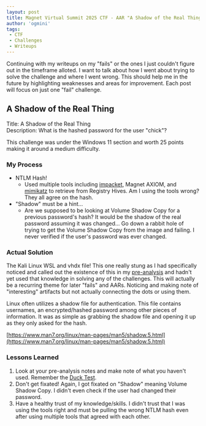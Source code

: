 ```yaml
---
layout: post
title: Magnet Virtual Summit 2025 CTF - AAR "A Shadow of the Real Thing"
author: 'ogmini'
tags:
 - CTF 
 - Challenges
 - Writeups
---
```


Continuing with my writeups on my "fails" or the ones I just couldn't figure out in the timeframe alloted. I want to talk about how I went about trying to solve the challenge and where I went wrong. This should help me in the future by highlighting weaknesses and areas for improvement. Each post will focus on just one "fail" challenge.

## A Shadow of the Real Thing

Title: A Shadow of the Real Thing  
Description: What is the hashed password for the user "chick"?

This challenge was under the Windows 11 section and worth 25 points making it around a medium difficulty. 

### My Process

- NTLM Hash!
    - Used multiple tools including [impacket](https://github.com/fortra/impacket), Magnet AXIOM, and [mimikatz](https://github.com/ParrotSec/mimikatz) to retrieve from Registry Hives. Am I using the tools wrong? They all agree on the hash.
- "Shadow" must be a hint...
    - Are we supposed to be looking at Volume Shadow Copy for a previous password's hash? It would be the shadow of the real password assuming it was changed... Go down a rabbit hole of trying to get the Volume Shadow Copy from the image and failing. I never verified if the user's password was ever changed.

### Actual Solution

The Kali Linux WSL and vhdx file! This one really stung as I had specifically noticed and called out the existence of this in my [pre-analysis](https://ogmini.github.io/2025/02/12/Magnet-CTF-Pre-Analysis.html) and hadn't yet used that knowledge in solving any of the challenges. This will actually be a recurring theme for later "fails" and AARs. Noticing and making note of "interesting" artifacts but not actually connecting the dots or using them.

Linux often utilizes a shadow file for authentication. This file contains usernames, an encrypted/hashed password among other pieces of information. It was as simple as grabbing the shadow file and opening it up as they only asked for the hash. 

[https://www.man7.org/linux/man-pages/man5/shadow.5.html](https://www.man7.org/linux/man-pages/man5/shadow.5.html)

### Lessons Learned

1. Look at your pre-analysis notes and make note of what you haven't used. Remember the [Duck Test](https://en.wikipedia.org/wiki/Duck_test). 
2. Don't get fixated! Again, I got fixated on "Shadow" meaning Volume Shadow Copy. I didn't even check if the user had changed their password. 
3. Have a healthy trust of my knowledge/skills. I didn't trust that I was using the tools right and must be pulling the wrong NTLM hash even after using multiple tools that agreed with each other. 

